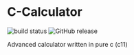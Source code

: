 # C-Calculator 
![build status](https://travis-ci.com/hirnschallsebastian/C-Calculator.svg?branch=master)
![GitHub release](https://img.shields.io/badge/latest%20ver-v0.1-blue.svg)


Advanced calculator written in pure c (c11)
